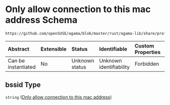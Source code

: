 # Only allow connection to this mac address Schema

```txt
https://github.com/openSUSE/agama/blob/master/rust/agama-lib/share/profile.schema.json#/properties/network/properties/connections/items/properties/wireless/properties/bssid
```



| Abstract            | Extensible | Status         | Identifiable            | Custom Properties | Additional Properties | Access Restrictions | Defined In                                                          |
| :------------------ | :--------- | :------------- | :---------------------- | :---------------- | :-------------------- | :------------------ | :------------------------------------------------------------------ |
| Can be instantiated | No         | Unknown status | Unknown identifiability | Forbidden         | Allowed               | none                | [profile.schema.json\*](profile.schema.json "open original schema") |

## bssid Type

`string` ([Only allow connection to this mac address](profile-properties-network-settings-properties-network-connections-to-be-defined-items-properties-wireless-configuration-properties-only-allow-connection-to-this-mac-address.md))
